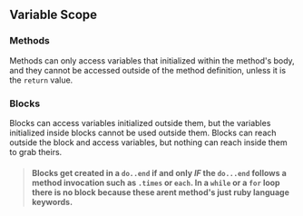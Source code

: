 ## Variable Scope

### Methods
Methods can only access variables that initialized within the method's body, and they cannot be accessed outside of the method definition, unless it is the `return` value.

### Blocks
Blocks can access variables initialized outside them, but the variables initialized inside blocks cannot be used outside them. Blocks can reach outside the block and access variables, but nothing can reach inside them to grab theirs.

> #### Blocks get created in a `do..end` if and only _IF_ the `do...end` follows a method invocation such as `.times` or `each`. In a `while` or a `for` loop there is no block because these arent method's just ruby language keywords.